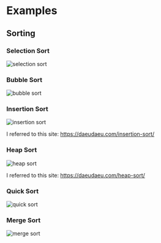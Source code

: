 # Examples

## Sorting
### Selection Sort
![selection sort](https://raw.githubusercontent.com/EiichiroIto/Algorit/master/misc/images/selectionsort.png)

### Bubble Sort
![bubble sort](https://raw.githubusercontent.com/EiichiroIto/Algorit/master/misc/images/bubblesort.png)

### Insertion Sort
![insertion sort](https://raw.githubusercontent.com/EiichiroIto/Algorit/master/misc/images/insertionsort.png)

I referred to this site: https://daeudaeu.com/insertion-sort/

### Heap Sort
![heap sort](https://raw.githubusercontent.com/EiichiroIto/Algorit/master/misc/images/heapsort.png)

I referred to this site: https://daeudaeu.com/heap-sort/

### Quick Sort
![quick sort](https://raw.githubusercontent.com/EiichiroIto/Algorit/master/misc/images/quicksort.png)

### Merge Sort
![merge sort](https://raw.githubusercontent.com/EiichiroIto/Algorit/master/misc/images/mergesort.png)

